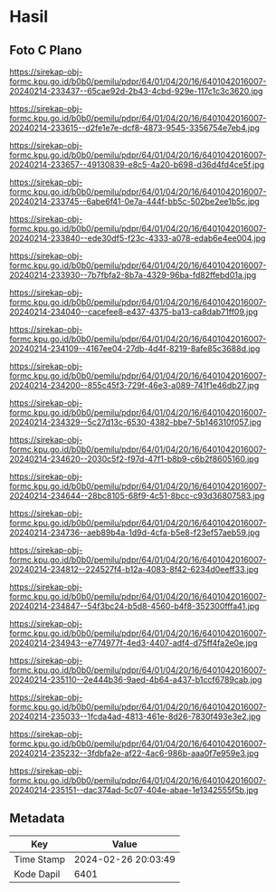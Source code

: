# Hasil

## Foto C Plano

https://sirekap-obj-formc.kpu.go.id/b0b0/pemilu/pdpr/64/01/04/20/16/6401042016007-20240214-233437--65cae92d-2b43-4cbd-929e-117c1c3c3620.jpg

https://sirekap-obj-formc.kpu.go.id/b0b0/pemilu/pdpr/64/01/04/20/16/6401042016007-20240214-233615--d2fe1e7e-dcf8-4873-9545-3356754e7eb4.jpg

https://sirekap-obj-formc.kpu.go.id/b0b0/pemilu/pdpr/64/01/04/20/16/6401042016007-20240214-233657--49130839-e8c5-4a20-b698-d36d4fd4ce5f.jpg

https://sirekap-obj-formc.kpu.go.id/b0b0/pemilu/pdpr/64/01/04/20/16/6401042016007-20240214-233745--6abe6f41-0e7a-444f-bb5c-502be2ee1b5c.jpg

https://sirekap-obj-formc.kpu.go.id/b0b0/pemilu/pdpr/64/01/04/20/16/6401042016007-20240214-233840--ede30df5-f23c-4333-a078-edab6e4ee004.jpg

https://sirekap-obj-formc.kpu.go.id/b0b0/pemilu/pdpr/64/01/04/20/16/6401042016007-20240214-233930--7b7fbfa2-8b7a-4329-96ba-fd82ffebd01a.jpg

https://sirekap-obj-formc.kpu.go.id/b0b0/pemilu/pdpr/64/01/04/20/16/6401042016007-20240214-234040--cacefee8-e437-4375-ba13-ca8dab71ff09.jpg

https://sirekap-obj-formc.kpu.go.id/b0b0/pemilu/pdpr/64/01/04/20/16/6401042016007-20240214-234109--4167ee04-27db-4d4f-8219-8afe85c3688d.jpg

https://sirekap-obj-formc.kpu.go.id/b0b0/pemilu/pdpr/64/01/04/20/16/6401042016007-20240214-234200--855c45f3-729f-46e3-a089-741f1e46db27.jpg

https://sirekap-obj-formc.kpu.go.id/b0b0/pemilu/pdpr/64/01/04/20/16/6401042016007-20240214-234329--5c27d13c-6530-4382-bbe7-5b146310f057.jpg

https://sirekap-obj-formc.kpu.go.id/b0b0/pemilu/pdpr/64/01/04/20/16/6401042016007-20240214-234620--2030c5f2-f97d-47f1-b8b9-c6b2f8605160.jpg

https://sirekap-obj-formc.kpu.go.id/b0b0/pemilu/pdpr/64/01/04/20/16/6401042016007-20240214-234644--28bc8105-68f9-4c51-8bcc-c93d36807583.jpg

https://sirekap-obj-formc.kpu.go.id/b0b0/pemilu/pdpr/64/01/04/20/16/6401042016007-20240214-234736--aeb89b4a-1d9d-4cfa-b5e8-f23ef57aeb59.jpg

https://sirekap-obj-formc.kpu.go.id/b0b0/pemilu/pdpr/64/01/04/20/16/6401042016007-20240214-234812--224527f4-b12a-4083-8f42-6234d0eeff33.jpg

https://sirekap-obj-formc.kpu.go.id/b0b0/pemilu/pdpr/64/01/04/20/16/6401042016007-20240214-234847--54f3bc24-b5d8-4560-b4f8-352300fffa41.jpg

https://sirekap-obj-formc.kpu.go.id/b0b0/pemilu/pdpr/64/01/04/20/16/6401042016007-20240214-234943--e774977f-4ed3-4407-adf4-d75ff4fa2e0e.jpg

https://sirekap-obj-formc.kpu.go.id/b0b0/pemilu/pdpr/64/01/04/20/16/6401042016007-20240214-235110--2e444b36-9aed-4b64-a437-b1ccf6789cab.jpg

https://sirekap-obj-formc.kpu.go.id/b0b0/pemilu/pdpr/64/01/04/20/16/6401042016007-20240214-235033--1fcda4ad-4813-461e-8d26-7830f493e3e2.jpg

https://sirekap-obj-formc.kpu.go.id/b0b0/pemilu/pdpr/64/01/04/20/16/6401042016007-20240214-235232--3fdbfa2e-af22-4ac6-986b-aaa0f7e959e3.jpg

https://sirekap-obj-formc.kpu.go.id/b0b0/pemilu/pdpr/64/01/04/20/16/6401042016007-20240214-235151--dac374ad-5c07-404e-abae-1e1342555f5b.jpg


## Metadata

| Key        | Value               |
| ---------- | ------------------- |
| Time Stamp | 2024-02-26 20:03:49 |
| Kode Dapil | 6401                |




